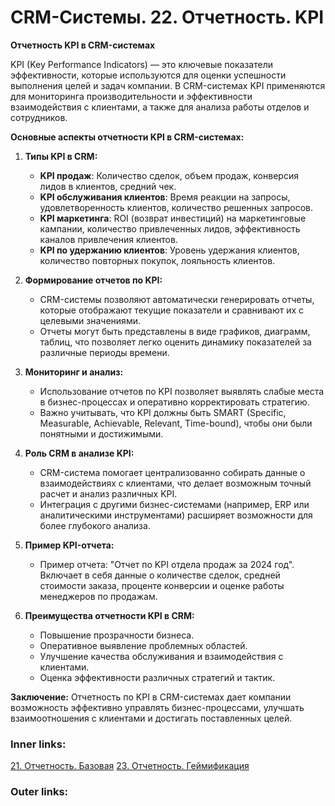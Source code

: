  

# CRM-Системы. 22. Отчетность. KPI

**Отчетность KPI в CRM-системах**

KPI (Key Performance Indicators) — это ключевые показатели эффективности, которые используются для оценки успешности выполнения целей и задач компании. В CRM-системах KPI применяются для мониторинга производительности и эффективности взаимодействия с клиентами, а также для анализа работы отделов и сотрудников.

**Основные аспекты отчетности KPI в CRM-системах:**

1. **Типы KPI в CRM:**
    
    - **KPI продаж**: Количество сделок, объем продаж, конверсия лидов в клиентов, средний чек.
    - **KPI обслуживания клиентов**: Время реакции на запросы, удовлетворенность клиентов, количество решенных запросов.
    - **KPI маркетинга**: ROI (возврат инвестиций) на маркетинговые кампании, количество привлеченных лидов, эффективность каналов привлечения клиентов.
    - **KPI по удержанию клиентов**: Уровень удержания клиентов, количество повторных покупок, лояльность клиентов.
2. **Формирование отчетов по KPI:**
    
    - CRM-системы позволяют автоматически генерировать отчеты, которые отображают текущие показатели и сравнивают их с целевыми значениями.
    - Отчеты могут быть представлены в виде графиков, диаграмм, таблиц, что позволяет легко оценить динамику показателей за различные периоды времени.
3. **Мониторинг и анализ:**
    
    - Использование отчетов по KPI позволяет выявлять слабые места в бизнес-процессах и оперативно корректировать стратегию.
    - Важно учитывать, что KPI должны быть SMART (Specific, Measurable, Achievable, Relevant, Time-bound), чтобы они были понятными и достижимыми.
4. **Роль CRM в анализе KPI:**
    
    - CRM-система помогает централизованно собирать данные о взаимодействиях с клиентами, что делает возможным точный расчет и анализ различных KPI.
    - Интеграция с другими бизнес-системами (например, ERP или аналитическими инструментами) расширяет возможности для более глубокого анализа.
5. **Пример KPI-отчета:**
    
    - Пример отчета: "Отчет по KPI отдела продаж за 2024 год". Включает в себя данные о количестве сделок, средней стоимости заказа, проценте конверсии и оценке работы менеджеров по продажам.
6. **Преимущества отчетности KPI в CRM:**
    
    - Повышение прозрачности бизнеса.
    - Оперативное выявление проблемных областей.
    - Улучшение качества обслуживания и взаимодействия с клиентами.
    - Оценка эффективности различных стратегий и тактик.

**Заключение:** Отчетность по KPI в CRM-системах дает компании возможность эффективно управлять бизнес-процессами, улучшать взаимоотношения с клиентами и достигать поставленных целей.

### Inner links:
[21. Отчетность. Базовая](2.%20Theory/IT%20продукты/CRM/21.%20Отчетность.%20Базовая.md)
[23. Отчетность. Геймификация](2.%20Theory/IT%20продукты/CRM/23.%20Отчетность.%20Геймификация.md)
### Outer links: